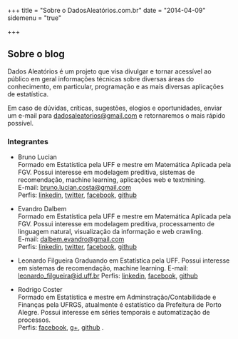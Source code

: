 +++
title = "Sobre o DadosAleatórios.com.br"
date = "2014-04-09"
sidemenu = "true"

+++

## Sobre o blog

Dados Aleatórios é um projeto que visa divulgar e tornar acessível ao público em geral informações técnicas sobre diversas áreas do conhecimento, em particular, programação e as mais diversas aplicações de estatística.

Em caso de dúvidas, críticas, sugestões, elogios e oportunidades, enviar um e-mail para dadosaleatorios@gmail.com e retornaremos o mais rápido possível.

### Integrantes

* Bruno Lucian  
Formado em Estatística pela UFF e mestre em Matemática Aplicada pela FGV. 
Possui interesse em modelagem preditiva, sistemas de recomendação, machine learning, aplicações web e textmining.  
E-mail: bruno.lucian.costa@gmail.com  
Perfis: [linkedin](https://www.linkedin.com/in/bruno-lucian-27338778/), [twitter](https://twitter.com/brunolucian), [facebook](https://www.facebook.com/bruno.lucian), [github](https://github.com/brunolucian) 

* Evandro Dalbem  
Formado em Estatística pela UFF e mestre em Matemática Aplicada pela FGV. 
Possui interesse em modelagem preditiva, processamento de linguagem natural, visualização da informação e web crawling.  
E-mail: dalbem.evandro@gmail.com  
Perfis: [linkedin](https://www.linkedin.com/in/evandro-lopes-ba89964a/), [twitter](https://twitter.com/Ding_and_Djong), [facebook](https://www.facebook.com/evandro.dalbem), [github](https://github.com/djongs) 

* Leonardo Filgueira
Graduando em Estatística pela UFF.
Possui interesse em sistemas de recomendação, machine learning.
E-mail: leonardo_filgueira@id.uff.br
Perfis: [linkedin](https://www.linkedin.com/in/leonardo-filgueira-b1815b163/), [facebook](https://www.facebook.com/netododono), [github](https://github.com/leo-filgueira)

* Rodrigo Coster  
Formado em Estatística e mestre em Adminstração/Contabilidade e Finanças pela UFRGS, atualmente é estatístico da Prefeitura de Porto Alegre.
Possui interesse em séries temporais e automatização de processos.  
Perfis: [facebook](https://www.facebook.com/rodrigo.coster), [g+](https://plus.google.com/+RodrigoCoster), [github](https://github.com/rcoster) .

